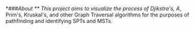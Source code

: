 **###About
**
This project aims to visualize the process of Djikstra's, A*, Prim's, Kruskal's, and other Graph Traversal algorithms for the purposes of pathfinding and identifying SPTs and MSTs.
